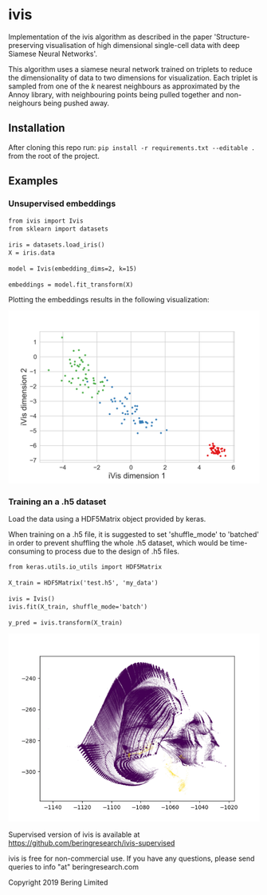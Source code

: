 # ivis

Implementation of the ivis algorithm as described in the paper 'Structure-preserving visualisation of high dimensional single-cell data with deep Siamese Neural Networks'.  

This algorithm uses a siamese neural network trained on triplets to reduce the dimensionality of data to two dimensions for visualization. Each triplet is sampled from one of the <i>k</i> nearest neighbours as approximated by the Annoy library, with neighbouring points being pulled together and non-neighours being pushed away.

## Installation

After cloning this repo run: `pip install -r requirements.txt --editable .` from the root of the project.

## Examples

### Unsupervised embeddings

```
from ivis import Ivis
from sklearn import datasets

iris = datasets.load_iris()
X = iris.data

model = Ivis(embedding_dims=2, k=15)

embeddings = model.fit_transform(X)
```

Plotting the embeddings results in the following visualization:

![](docs/ivis-iris-demo.png)

### Training an a .h5 dataset

Load the data using a HDF5Matrix object provided by keras.  

When training on a .h5 file, it is suggested 
to set 'shuffle_mode' to 'batched' in order to prevent shuffling the whole .h5 dataset, which would be time-consuming 
to process due to the design of .h5 files.

```
from keras.utils.io_utils import HDF5Matrix

X_train = HDF5Matrix('test.h5', 'my_data')

ivis = Ivis()
ivis.fit(X_train, shuffle_mode='batch')

y_pred = ivis.transform(X_train)
```

![](docs/kdd99-ivis-demo.png)

Supervised version of ivis is available at https://github.com/beringresearch/ivis-supervised


ivis is free for non-commercial use. If you have any questions, please send queries to info "at" beringresearch.com

Copyright 2019 Bering Limited

